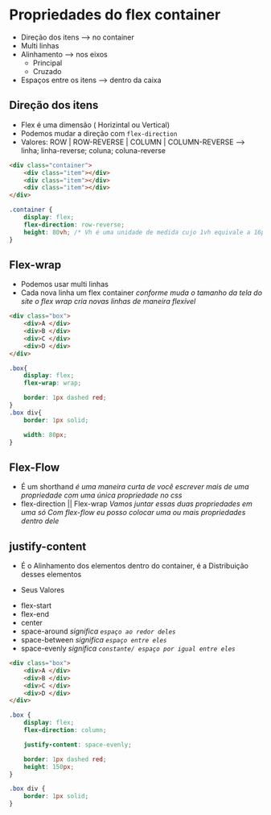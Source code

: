 # Propriedades do flex container

* Direção dos itens --> no container
* Multi linhas
* Alinhamento --> nos eixos
   - Principal
   - Cruzado
* Espaços entre os itens --> dentro da caixa

## Direção dos itens

* Flex é uma dimensão ( Horizintal ou Vertical)
* Podemos mudar a direção com `flex-direction`
* Valores:  ROW | ROW-REVERSE | COLUMN | COLUMN-REVERSE
        -->  linha; linha-reverse; coluna; coluna-reverse

```html
<div class="container">
    <div class="item"></div>
    <div class="item"></div>
    <div class="item"></div>
</div>
```
```css
.container {
    display: flex;
    flex-direction: row-reverse;
    height: 80vh; /* Vh é uma unidade de medida cujo 1vh equivale a 16px */
}
```

## Flex-wrap

- Podemos usar multi linhas
- Cada nova linha um flex container  *conforme muda o tamanho da tela do site o flex wrap cria novas linhas de maneira flexível*

```html
<div class="box">
    <div>A </div>
    <div>B </div>
    <div>C </div>
    <div>D </div>
</div>
```
```css
.box{
    display: flex;
    flex-wrap: wrap;

    border: 1px dashed red;
}
.box div{
    border: 1px solid;

    width: 80px;
}
```


## Flex-Flow

- É um shorthand *é uma maneira curta de você escrever mais de uma propriedade com uma única propriedade no css*
- flex-direction || Flex-wrap  *Vamos juntar essas duas propriedades em uma só* 
*Com flex-flow eu posso colocar uma ou mais propriedades dentro dele*


## justify-content
-  É o Alinhamento dos elementos dentro do container,
é a Distribuição desses elementos

* Seus Valores
- flex-start
- flex-end
- center
- space-around *significa `espaço ao redor deles`*
- space-between *significa `espaço entre eles`*
- space-evenly *significa `constante/ espaço por igual entre eles`*

```html
<div class="box">
    <div>A </div>
    <div>B </div>
    <div>C </div>
    <div>D </div>
</div>
```
```css
.box {
    display: flex;
    flex-direction: column;

    justify-content: space-evenly;

    border: 1px dashed red;
    height: 150px;
}

.box div {
    border: 1px solid;
}

